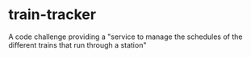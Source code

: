 # train-tracker
A code challenge providing a "service to manage the schedules of the different trains that run through a station"
